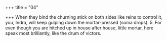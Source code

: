 +++
title = "04"

+++
When they bind the churning stick on both sides like reins to
control it,
you, Indra, will keep gulping down the mortar-pressed (soma drops). 5. For even though you are hitched up in house after house, little mortar, here speak most brilliantly, like the drum of victors.